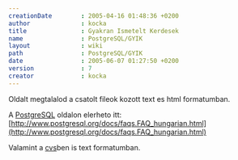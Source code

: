 ```yaml
---
creationDate        : 2005-04-16 01:48:36 +0200 
author              : kocka 
title               : Gyakran Ismetelt Kerdesek 
name                : PostgreSQL/GYIK 
layout              : wiki 
path                : PostgreSQL/GYIK 
date                : 2005-06-07 01:27:50 +0200 
version             : 7 
creator             : kocka 
---
```

Oldalt megtalalod a csatolt fileok kozott text es html formatumban.

A [PostgreSQL](../PostgreSQL.html) oldalon elerheto itt: [http://www.postgresql.org/docs/faqs.FAQ_hungarian.html](http://www.postgresql.org/docs/faqs.FAQ_hungarian.html)

Valamint a [cvs](../CVS.html)ben is text formatumban.
